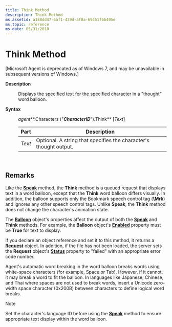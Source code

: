 ```yaml
---
title: Think Method
description: Think Method
ms.assetid: a188dd47-6af1-429d-af0a-69451f6b495e
ms.topic: reference
ms.date: 05/31/2018
---
```


# Think Method

\[Microsoft Agent is deprecated as of Windows 7, and may be unavailable in subsequent versions of Windows.\]

<dl> <dt>

<span id="Description"></span><span id="description"></span><span id="DESCRIPTION"></span>**Description**
</dt> <dd>

Displays the specified text for the specified character in a "thought" word balloon.

</dd> <dt>

<span id="Syntax"></span><span id="syntax"></span><span id="SYNTAX"></span>**Syntax**
</dt> <dd>

*agent***.Characters ("***CharacterID***").Think** \[*Text*\]



| Part   | Description                                                       |
|--------|-------------------------------------------------------------------|
| *Text* | Optional. A string that specifies the character's thought output. |



 

</dd> </dl>

## Remarks

Like the [**Speak**](speak-method.md) method, the **Think** method is a queued request that displays text in a word balloon, except that the **Think** word balloon differs visually. In addition, the balloon supports only the Bookmark speech control tag (**\\Mrk**) and ignores any other speech control tags. Unlike **Speak**, the **Think** method does not change the character's animation state.

The [**Balloon**](/windows/desktop/lwef/the-balloon-object) object's properties affect the output of both the [**Speak**](speak-method.md) and **Think** methods. For example, the **Balloon** object's [**Enabled**](enabled-property.md) property must be **True** for text to display.

If you declare an object reference and set it to this method, it returns a [**Request**](/windows/desktop/lwef/the-request-object) object. In addition, if the file has not been loaded, the server sets the **Request** object's [**Status**](status-property.md) property to "failed" with an appropriate error code number.

Agent's automatic word breaking in the word balloon breaks words using white-space characters (for example, Space or Tab). However, if it cannot, it may break a word to fit the balloon. In languages like Japanese, Chinese, and Thai where spaces are not used to break words, insert a Unicode zero-width space character (0x200B) between characters to define logical word breaks.

> [!Note]  
> Set the character's language ID before using the [**Speak**](speak-method.md) method to ensure appropriate text display within the word balloon.

 

 

 
